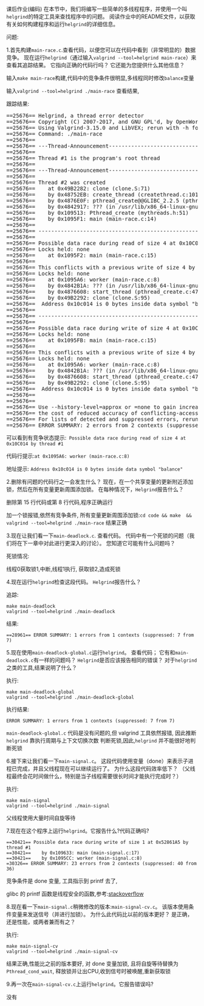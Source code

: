 课后作业(编码)
在本节中，我们将编写一些简单的多线程程序，并使用一个叫`helgrind`的特定工具来查找程序中的问题。
阅读作业中的README文件，以获取有关如何构建程序和运行`helgrind`的详细信息。

问题:


1.首先构建`main-race.c`.查看代码，以便您可以在代码中看到（非常明显的）数据竞争。 
现在运行`helgrind`（通过输入`valgrind --tool=helgrind main-race`）来查看其追踪结果。 
它指向正确的代码行吗？ 它还能为您提供什么其他信息？

输入`make main-race`构建,代码中的竞争条件很明显,多线程同时修改`balance`变量

输入`valgrind --tool=helgrind ./main-race` 查看结果,

跟踪结果:
<pre>
==25676== Helgrind, a thread error detector
==25676== Copyright (C) 2007-2017, and GNU GPL'd, by OpenWorks LLP et al.
==25676== Using Valgrind-3.15.0 and LibVEX; rerun with -h for copyright info
==25676== Command: ./main-race
==25676== 
==25676== ---Thread-Announcement------------------------------------------
==25676== 
==25676== Thread #1 is the program's root thread
==25676== 
==25676== ---Thread-Announcement------------------------------------------
==25676== 
==25676== Thread #2 was created
==25676==    at 0x49B2282: clone (clone.S:71)
==25676==    by 0x48752EB: create_thread (createthread.c:101)
==25676==    by 0x4876E0F: pthread_create@@GLIBC_2.2.5 (pthread_create.c:817)
==25676==    by 0x4842917: ??? (in /usr/lib/x86_64-linux-gnu/valgrind/vgpreload_helgrind-amd64-linux.so)
==25676==    by 0x109513: Pthread_create (mythreads.h:51)
==25676==    by 0x1095F1: main (main-race.c:14)
==25676== 
==25676== ----------------------------------------------------------------
==25676== 
==25676== Possible data race during read of size 4 at 0x10C014 by thread #1
==25676== Locks held: none
==25676==    at 0x1095F2: main (main-race.c:15)
==25676== 
==25676== This conflicts with a previous write of size 4 by thread #2
==25676== Locks held: none
==25676==    at 0x1095A6: worker (main-race.c:8)
==25676==    by 0x4842B1A: ??? (in /usr/lib/x86_64-linux-gnu/valgrind/vgpreload_helgrind-amd64-linux.so)
==25676==    by 0x4876608: start_thread (pthread_create.c:477)
==25676==    by 0x49B2292: clone (clone.S:95)
==25676==  Address 0x10c014 is 0 bytes inside data symbol "balance"
==25676== 
==25676== ----------------------------------------------------------------
==25676== 
==25676== Possible data race during write of size 4 at 0x10C014 by thread #1
==25676== Locks held: none
==25676==    at 0x1095FB: main (main-race.c:15)
==25676== 
==25676== This conflicts with a previous write of size 4 by thread #2
==25676== Locks held: none
==25676==    at 0x1095A6: worker (main-race.c:8)
==25676==    by 0x4842B1A: ??? (in /usr/lib/x86_64-linux-gnu/valgrind/vgpreload_helgrind-amd64-linux.so)
==25676==    by 0x4876608: start_thread (pthread_create.c:477)
==25676==    by 0x49B2292: clone (clone.S:95)
==25676==  Address 0x10c014 is 0 bytes inside data symbol "balance"
==25676== 
==25676== 
==25676== Use --history-level=approx or =none to gain increased speed, at
==25676== the cost of reduced accuracy of conflicting-access information
==25676== For lists of detected and suppressed errors, rerun with: -s
==25676== ERROR SUMMARY: 2 errors from 2 contexts (suppressed: 0 from 0)
</pre>
可以看到有竞争状态提示:` Possible data race during read of size 4 at 0x10C014 by thread #1`

代码行提示:`at 0x1095A6: worker (main-race.c:8)`

地址提示: `Address 0x10c014 is 0 bytes inside data symbol "balance"`

2.删除有问题的代码行之一会发生什么？ 现在，在一个共享变量的更新附近添加锁，然后在所有变量更新周围添加锁。 
在每种情况下，`Helgrind`报告什么？

删除第 15 行代码或第 8 行代码,程序正确运行

加一个锁报错,依然有竞争条件,
所有变量更新周围添加锁:`cd code && make  && valgrind --tool=helgrind ./main-race` 结果正确

3.现在让我们看一下`main-deadlock.c`. 查看代码。 代码中有一个死锁的问题（我们将在下一章中对此进行更深入的讨论）。 您知道它可能有什么问题吗？
 
死锁情况: 

线程0获取锁1,中断,线程1执行, 获取锁2,造成死锁
 

4.现在运行`helgrind`检查这段代码。 `Helgrind`报告什么？
 
追踪:
```
make main-deadlock 
valgrind --tool=helgrind ./main-deadlock 
```

结果:
```
==28961== ERROR SUMMARY: 1 errors from 1 contexts (suppressed: 7 from 7)
```
   
 
5.现在使用`main-deadlock-global.c`运行`helgrind`。 查看代码；
它有和`main-deadlock.c`有一样的问题吗？ `Helgrind`是否应该报告相同的错误？ 对于`helgrind`之类的工具,结果说明了什么？
  

执行:
```
make main-deadlock-global
valgrind --tool=helgrind ./main-deadlock-global
```

执行结果:

```
ERROR SUMMARY: 1 errors from 1 contexts (suppressed: 7 from 7)
```

`main-deadlock-global.c` 代码是没有问题的,但 valgrind 工具依然报错, 因此推断 `helgrind` 靠执行周期与上下文切换次数 判断死锁,因此,`helgrind` 并不能很好地判断死锁


6.接下来让我们看一下`main-signal.c`。 这段代码使用变量（done）来表示子进程已完成，并且父线程现在可以继续运行了。 
为什么这段代码效率低下？ （父线程最终会花时间做什么，特别是当子线程需要很长时间才能执行完成时？）

执行:
```
make main-signal
valgrind --tool=helgrind ./main-signal
```
父线程使用大量时间自旋等待

7.现在在这个程序上运行`helgrind`。它报告什么?代码正确吗?

```
==30421== Possible data race during write of size 1 at 0x52861A5 by thread #1
==30421==    by 0x109633: main (main-signal.c:17)
==30421==    by 0x1095CC: worker (main-signal.c:8)
=30326== ERROR SUMMARY: 23 errors from 2 contexts (suppressed: 40 from 36)
```

竞争条件是 done 变量, 工具指示到 printf 去了, 

glibc 的 printf 函数是线程安全的函数,参考:[stackoverflow](https://stackoverflow.com/questions/467938/stdout-thread-safe-in-c-on-linux)

8.现在看一下`main-signal.c`稍微修改的版本:`main-signal-cv.c`。
该版本使用条件变量来发送信号（并进行加锁）。 为什么此代码比以前的版本更好？ 是正确，还是性能，或两者兼而有之？

执行:
```
make main-signal-cv
valgrind --tool=helgrind ./main-signal-cv
```
  
结果正确,性能比之前的版本要好,
对 done 变量加锁, 且将自旋等待替换为 `Pthread_cond_wait`, 释放锁并让出CPU,收到信号时被唤醒,重新获取锁

9.再一次在`main-signal-cv.c`上运行`helgrind`。它报告错误吗?

没有